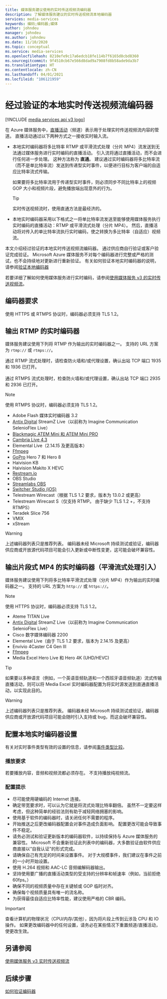 ```yaml
---
title: 媒体服务建议使用的实时传送视频流编码器
description: 了解媒体服务建议的实时传送视频流本地编码器
services: media-services
keywords: 编码;编码器;媒体
author: johndeu
manager: johndeu
ms.author: johndeu
ms.date: 11/10/2020
ms.topic: conceptual
ms.service: media-services
ms.openlocfilehash: 8210efe9c17a6edcb18fe114b7f6165d8cbd8360
ms.sourcegitcommit: 9f4510cb67e566d8dad9a7908fd8b58ade9da3b7
ms.translationtype: HT
ms.contentlocale: zh-CN
ms.lasthandoff: 04/01/2021
ms.locfileid: "106121959"
---
```

# <a name="verified-on-premises-live-streaming-encoders"></a>经过验证的本地实时传送视频流编码器

[!INCLUDE [media services api v3 logo](./includes/v3-hr.md)]

在 Azure 媒体服务中，[直播活动](/rest/api/media/liveevents)（频道）表示用于处理实时传送视频流内容的管道。 直播活动通过以下两种方式之一接收实时输入流。

* 本地实时编码器将多比特率 RTMP 或平滑流式处理（分片 MP4）流发送到无法通过媒体服务进行实时编码的直播活动。 引入流将通过直播活动，而不会进行任何进一步处理。 这种方法称为 **直通**。 建议通过实时编码器将多比特率流（而不是单比特率流）发送到传递型实时事件，以便进行目标为客户端的自适应比特率流式传输。 

    如果要将多比特率流用于传递型实时事件，则必须同步不同比特率上的视频 GOP 大小和视频片段，避免播放端出现意外的行为。

  > [!TIP]
  > 实时传送视频流时，使用直通方法是最经济的。
 
* 本地实时编码器采用以下格式之一将单比特率流发送至能够使用媒体服务执行实时编码的直播活动：RTMP 或平滑流式处理（分片 MP4）。 然后，直播活动将对传入的单比特率流执行实时编码，使之转换为多比特率（自适应）视频流。

本文介绍经过验证的本地实时传送视频流编码器。 通过供应商自行验证或客户验证完成验证。 Microsoft Azure 媒体服务不对每个编码器进行完整或严格的测试，也不会持续地对更新进行重新验证。 有关如何验证本地实时编码器的说明，请参阅[验证本地编码器](encode-on-premises-encoder-partner.md)

若要详细了解如何使用媒体服务进行实时编码，请参阅[使用媒体服务 v3 的实时传送视频流](stream-live-streaming-concept.md)。

## <a name="encoder-requirements"></a>编码器要求

使用 HTTPS 或 RTMPS 协议时，编码器必须支持 TLS 1.2。

## <a name="live-encoders-that-output-rtmp"></a>输出 RTMP 的实时编码器

媒体服务建议使用下列将 RTMP 作为输出的实时编码器之一。 支持的 URL 方案为 `rtmp://` 或 `rtmps://`。

通过 RTMP 流式处理时，请检查防火墙和/或代理设置，确认出站 TCP 端口 1935 和 1936 已打开。<br/><br/>
通过 RTMPS 流式处理时，检查防火墙和/或代理设置，确认出站 TCP 端口 2935 和 2936 已打开。

> [!NOTE]
> 使用 RTMPS 协议时，编码器必须支持 TLS 1.2。

- Adobe Flash 媒体实时编码器 3.2
- [Antix Digital](http://www.antixdigital.com/) StreamZ Live（以前称为 Imagine Communication SelenioFlex Live）
- [Blackmagic ATEM Mini 和 ATEM Mini PRO](https://www.blackmagicdesign.com/products/atemmini)
- [Cambria Live 4.3](https://www.capellasystems.net/products/cambria-live/)
- Elemental Live（2.14.15 及更高版本）
- [Ffmpeg](https://www.ffmpeg.org)
- [GoPro](https://gopro.com/help/articles/block/getting-started-with-live-streaming) Hero 7 和 Hero 8
- Haivision KB
- Haivision Makito X HEVC
- [Restream.io](https://restream.io/)
- OBS Studio
- [Streamlabs OBS](https://streamlabs.com/)
- [Switcher Studio (iOS)](https://www.switcherstudio.com/)
- Telestream Wirecast（根据 TLS 1.2 要求，版本为 13.0.2 或更高）
- Telestream Wirecast S（仅支持 RTMP。 由于缺少 TLS 1.2 +，不支持 RTMPS）
- Teradek Slice 756
- VMIX
- xStream

> [!WARNING]
> 上述编码器列表只是推荐列表。 编码器未经 Microsoft 持续测试或验证，编码器供应商或开放源代码项目可能会引入更新或中断性变更，这可能会破坏兼容性。 

## <a name="live-encoders-that-output-fragmented-mp4-smooth-streaming-ingest"></a>输出片段式 MP4 的实时编码器（平滑流式处理引入）

媒体服务建议使用下列将多比特率平滑流式处理（分片 MP4）作为输出的实时编码器之一。 支持的 URL 方案为 `http://` 或 `https://`。

> [!NOTE]
> 使用 HTTPS 协议时，编码器必须支持 TLS 1.2。

- Ateme TITAN Live
- [Antix Digital](http://www.antixdigital.com/) StreamZ Live（以前称为 Imagine Communication SelenioFlex Live）
- Cisco 数字媒体编码器 2200
- Elemental Live（由于 TLS 1.2 要求，版本为 2.14.15 及更高）
- Envivio 4Caster C4 Gen III 
- [Ffmpeg](https://www.ffmpeg.org)
- Media Excel Hero Live 和 Hero 4K (UHD/HEVC)

> [!TIP]
>  如果要以多种语言（例如，一个英语音频轨道和一个西班牙语音频轨道）流式传输直播活动，则可以将 Media Excel 实时编码器配置为将实时源发送到直通直播活动，以实现此目的。

> [!WARNING]
> 上述编码器列表只是推荐列表。 编码器未经 Microsoft 持续测试或验证，编码器供应商或开放源代码项目可能会随时引入支持或 bug，而这会破坏兼容性。 

## <a name="configuring-on-premises-live-encoder-settings"></a>配置本地实时编码器设置

有关对实时事件类型有效的设置的信息，请参阅[事件类型比较](live-event-types-comparison-reference.md)。

### <a name="playback-requirements"></a>播放要求

若要播放内容，音频和视频流都必须存在。 不支持播放纯视频流。

### <a name="configuration-tips"></a>配置提示

- 尽可能使用硬编码的 Internet 连接。
- 确定带宽要求时，可以认为它就是将流式处理比特率翻倍。 虽然不一定要这样考虑，但这种简单的经验法则有助于减轻网络拥塞的影响。
- 使用基于软件的编码器时，请关闭任何不需要的程序。
- 开始推送之后更改编码器配置会对事件造成负面影响。 配置更改可能会导致事件不稳定。 
- 请务必测试和验证更新版本的编码器软件，以持续保持与 Azure 媒体服务的兼容性。 Microsoft 不会重新验证此列表中的编码器，大多数验证由软件供应商直接以“自我认证”的形式完成。
- 请确保自己有充足的时间来设置事件。 对于大规模事件，我们建议在事件之前的一小时开始设置。
- 使用 H.264 视频和 AAC-LC 音频编解码器输出。
- 坚持使用要广播的直播活动类型的受支持的分辨率和帧速率（例如，当前拒绝 60fps。）
- 确保不同的视频质量中存在关键帧或 GOP 临时对齐。
- 确保每个视频质量具有唯一的流名称。
- 为获得最佳自适应比特率性能，建议使用严格的 CBR 编码。

> [!IMPORTANT]
> 查看计算机的物理状况（CPU/内存/其他），因为将片段上传到云涉及 CPU 和 IO 操作。 如果更改编码器中的任何设置，请务必在某些情况下重置频道/直播活动，使更改生效。

## <a name="see-also"></a>另请参阅

[使用媒体服务 v3 实时传送视频流](stream-live-streaming-concept.md)

## <a name="next-steps"></a>后续步骤

[如何验证编码器](encode-on-premises-encoder-partner.md)
